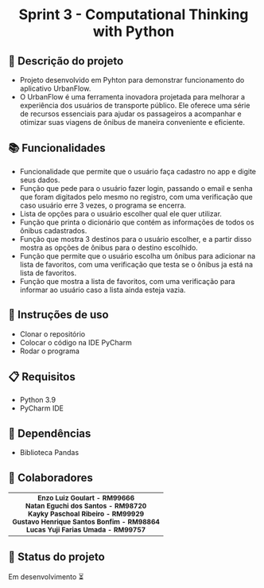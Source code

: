 <h1 align="center">Sprint 3 - Computational Thinking with Python</h1>

## :memo: Descrição do projeto
* Projeto desenvolvido em Pyhton para demonstrar funcionamento do aplicativo UrbanFlow. 
  <br>
* O UrbanFlow é uma ferramenta inovadora projetada para melhorar a experiência dos usuários de transporte público. Ele oferece uma série de recursos essenciais para ajudar os passageiros a acompanhar e otimizar suas viagens de ônibus de maneira conveniente e eficiente.


## :books: Funcionalidades

* Funcionalidade que permite que o usuário faça cadastro no app e digite seus dados.
  <br>
* Função que pede para o usuário fazer login, passando o email e senha que foram digitados pelo mesmo no registro, com
  uma verificação que caso usuário erre 3 vezes, o programa se encerra.
  <br>
* Lista de opções para o usuário escolher qual ele quer utilizar.
  <br>
* Função que printa o dicionário que contém as informações de todos os ônibus cadastrados.
  <br>
* Função que mostra 3 destinos para o usuário escolher, e a partir disso mostra as opções de ônibus para o destino
  escolhido.
  <br>
* Função que permite que o usuário escolha um ônibus para adicionar na lista de favoritos, com uma verificação que testa se o ônibus ja está na lista de favoritos.
  <br>
* Função que mostra a lista de favoritos, com uma verificação para informar ao usuário caso a lista ainda esteja vazia.
  <br>


## :seedling: Instruções de uso

* Clonar o repositório
  <br>
* Colocar o código na IDE PyCharm
  <br>
* Rodar o programa


## :clipboard: Requisitos

* Python 3.9
  <br>
* PyCharm IDE



## :hammer: Dependências

* Biblioteca Pandas


## :handshake: Colaboradores
<table>
  <tr>
    <td align="center">
        <sub>
          <b>Enzo Luiz Goulart - RM99666</b>
          <br>
        </sub>
        <sub>
          <b>Natan Eguchi dos Santos - RM98720</b>
          <br>
        </sub>
        <sub>
          <b>Kayky Paschoal Ribeiro - RM99929</b>
          <br>
        </sub>
        <sub>
          <b>Gustavo Henrique Santos Bonfim - RM98864</b>
          <br>
        </sub>
        <sub>
          <b>Lucas Yuji Farias Umada - RM99757 </b>
          <br>
        </sub>
    </td>
  </tr>
</table>


## :dart: Status do projeto
Em desenvolvimento :hourglass_flowing_sand:

